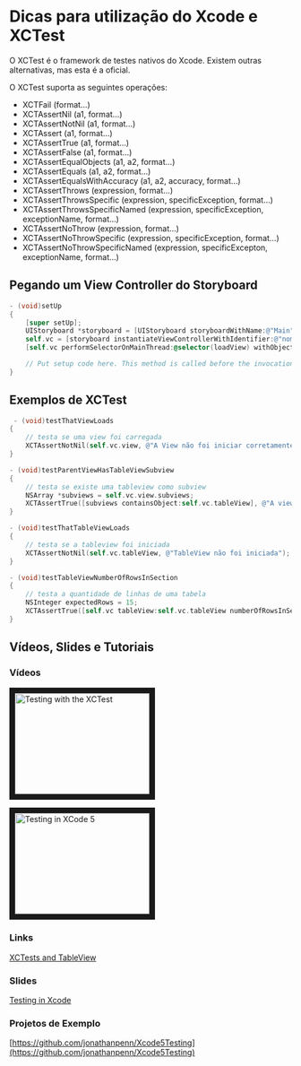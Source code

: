 # Dicas para utilização do Xcode e XCTest

O XCTest é o framework de testes nativos do Xcode. Existem outras alternativas, mas esta é a oficial.

O XCTest suporta as seguintes operações:

* XCTFail (format…)
* XCTAssertNil (a1, format…)
* XCTAssertNotNil (a1, format…)
* XCTAssert (a1, format…)
* XCTAssertTrue (a1, format…)
* XCTAssertFalse (a1, format…)
* XCTAssertEqualObjects (a1, a2, format…)
* XCTAssertEquals (a1, a2, format…)
* XCTAssertEqualsWithAccuracy (a1, a2, accuracy, format…)
* XCTAssertThrows (expression, format…)
* XCTAssertThrowsSpecific (expression, specificException, format…)
* XCTAssertThrowsSpecificNamed (expression, specificException, exceptionName, format…)
* XCTAssertNoThrow (expression, format…)
* XCTAssertNoThrowSpecific (expression, specificException, format…)
* XCTAssertNoThrowSpecificNamed (expression, specificExcepton, exceptionName, format…)


## Pegando um View Controller do Storyboard

```objective-c
- (void)setUp
{
    [super setUp];
    UIStoryboard *storyboard = [UIStoryboard storyboardWithName:@"Main" bundle:nil];
    self.vc = [storyboard instantiateViewControllerWithIdentifier:@"nomeDoViewController"];
    [self.vc performSelectorOnMainThread:@selector(loadView) withObject:nil waitUntilDone:YES];

    // Put setup code here. This method is called before the invocation of each test method in the class.
}
```

## Exemplos de XCTest

```objective-c
 - (void)testThatViewLoads
{
    // testa se uma view foi carregada
    XCTAssertNotNil(self.vc.view, @"A View não foi iniciar corretamente");
}

- (void)testParentViewHasTableViewSubview
{
    // testa se existe uma tableview como subview
    NSArray *subviews = self.vc.view.subviews;
    XCTAssertTrue([subviews containsObject:self.vc.tableView], @"A view não tem uma tableView");
}

- (void)testThatTableViewLoads
{
    // testa se a tableview foi iniciada
    XCTAssertNotNil(self.vc.tableView, @"TableView não foi iniciada");
}

- (void)testTableViewNumberOfRowsInSection
{
    // testa a quantidade de linhas de uma tabela
    NSInteger expectedRows = 15;
    XCTAssertTrue([self.vc tableView:self.vc.tableView numberOfRowsInSection:0]==expectedRows, @"A tabela tem %ld linhas mas deveria ter %ld", (long)[self.vc tableView:self.vc.tableView numberOfRowsInSection:0], (long)expectedRows);
}
```

## Vídeos, Slides e Tutoriais

### Vídeos

<a href="http://www.youtube.com/watch?feature=player_embedded&v=amSApTmxqrc
" target="_blank"><img src="http://s28.postimg.org/l6maq2hh9/Screen_Shot_2014_08_07_at_10_30_18_AM.png"
alt="Testing with the XCTest" width="240" height="180" border="10" /></a>

<a href="http://www.youtube.com/watch?feature=player_embedded&v=8cpEIik-FZM
" target="_blank"><img src="http://s17.postimg.org/fv2sx7uqn/Screen_Shot_2014_08_07_at_10_33_26_AM.png"
alt="Testing in XCode 5 " width="240" height="180" border="10" /></a>


### Links

[XCTests and TableView](http://blog.typpz.com/2014/04/27/xcode-5-test-uitableview-with-xctest-framework/)

### Slides

[Testing in Xcode](http://rubbercitywizards.com/stuff/files/2013-10-testing-xcode-5-cocoa-slopes.pdf)

### Projetos de Exemplo

[https://github.com/jonathanpenn/Xcode5Testing](https://github.com/jonathanpenn/Xcode5Testing)
